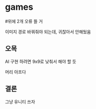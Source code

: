 # games

#위에 2개 오류 뜰 거

이미지 경로 바꿔줘야 되는데, 귀찮아서 안해뒀움

## 오목

AI 구현 하려면 9x9로 낮춰서 해야 할 듯

머리 아프다



## 결론

그냥 유니티 쓰자
